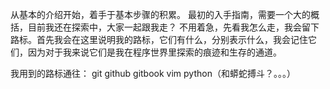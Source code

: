 从基本的介绍开始，着手于基本步骤的积累。
最初的入手指南，需要一个大的概括，目前我还在探索中，大家一起跟我走？ 不用着急，先看我怎么走，我会留下路标。首先我会在这里说明我的路标，它们有什么，分别表示什么，我会记住它们，因为对于我来说它们是我在程序世界里探索的痕迹和生存的通道。

我用到的路标通往：
git
github
gitbook
vim
python（和蟒蛇搏斗？。。。）